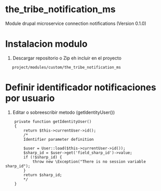 # the_tribe_notification_ms
Module drupal microservice connection notifications (Version 0.1.0)

# Instalacion modulo
1. Descargar repositorio o Zip eh incluir en el proyecto
```
   project/modules/custom/the_tribe_notification_ms
```



# Definir identificador notificaciones por usuario
1. Editar o sobreescribir metodo (getIdentityUser())
```
    private function getIdentityUser()
    {
        return $this->currentUser->id();
        /*
        Identifier parameter definition

        $user = User::load($this->currentUser->id());
        $sharp_id = $user->get('field_sharp_id')->value;
        if (!$sharp_id) {
            throw new \Exception("There is no session variable sharp_id");
        }
        return $sharp_id;
        */
    }
```
